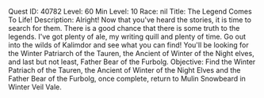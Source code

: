 Quest ID: 40782
Level: 60
Min Level: 10
Race: nil
Title: The Legend Comes To Life!
Description: Alright! Now that you've heard the stories, it is time to search for them. There is a good chance that there is some truth to the legends. I've got plenty of ale, my writing quill and plenty of time. Go out into the wilds of Kalimdor and see what you can find! You'll be looking for the Winter Patriarch of the Tauren, the Ancient of Winter of the Night elves, and last but not least, Father Bear of the Furbolg.
Objective: Find the Winter Patriach of the Tauren, the Ancient of Winter of the Night Elves and the Father Bear of the Furbolg, once complete, return to Mulin Snowbeard in Winter Veil Vale.

